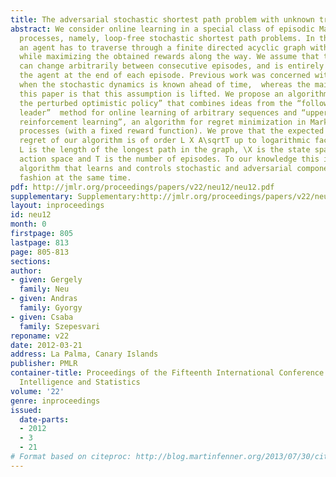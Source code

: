 ```yaml
---
title: The adversarial stochastic shortest path problem with unknown transition probabilities
abstract: We consider online learning in a special class of episodic Markovian decision
  processes, namely, loop-free stochastic shortest path problems. In this problem,
  an agent has to traverse through a finite directed acyclic graph with random transitions
  while maximizing the obtained rewards along the way. We assume that the reward function
  can change arbitrarily between consecutive episodes, and is entirely revealed to
  the agent at the end of each episode. Previous work was concerned with the case
  when the stochastic dynamics is known ahead of time,  whereas the main novelty of
  this paper is that this assumption is lifted. We propose an algorithm called “follow
  the perturbed optimistic policy” that combines ideas from the “follow the perturbed
  leader”  method for online learning of arbitrary sequences and “upper confidence
  reinforcement learning”, an algorithm for regret minimization in Markovian decision
  processes (with a fixed reward function). We prove that the expected cumulative
  regret of our algorithm is of order L X A\sqrtT up to logarithmic factors, where
  L is the length of the longest path in the graph, \X is the state space, \A is the
  action space and T is the number of episodes. To our knowledge this is the first
  algorithm that learns and controls stochastic and adversarial components in an online
  fashion at the same time.
pdf: http://jmlr.org/proceedings/papers/v22/neu12/neu12.pdf
supplementary: Supplementary:http://jmlr.org/proceedings/papers/v22/neu12/neu12Supple.pdf
layout: inproceedings
id: neu12
month: 0
firstpage: 805
lastpage: 813
page: 805-813
sections: 
author:
- given: Gergely
  family: Neu
- given: Andras
  family: Gyorgy
- given: Csaba
  family: Szepesvari
reponame: v22
date: 2012-03-21
address: La Palma, Canary Islands
publisher: PMLR
container-title: Proceedings of the Fifteenth International Conference on Artificial
  Intelligence and Statistics
volume: '22'
genre: inproceedings
issued:
  date-parts:
  - 2012
  - 3
  - 21
# Format based on citeproc: http://blog.martinfenner.org/2013/07/30/citeproc-yaml-for-bibliographies/
---
```

